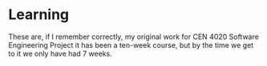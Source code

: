 # Learning
These are, if I remember correctly, my original work for CEN 4020 Software Engineering Project it has been a ten-week course, but by the time we get to it we only have had 7 weeks.  
